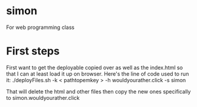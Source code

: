 # simon
For web programming class

# First steps
First want to get the deployable copied over as well as the index.html so that I can at least load it up on browser. Here's the line of code used to run it: 
./deployFiles.sh -k < pathtopemkey > -h wouldyourather.click -s simon

That will delete the html and other files then copy the new ones specifically to simon.wouldyourather.click